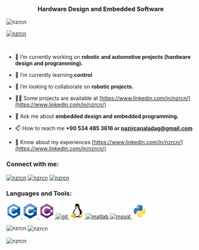 <h3 align="center">Hardware Design and Embedded Software</h3>

<p align="left"> <img src="https://komarev.com/ghpvc/?username=nzrcn&label=Profile%20views&color=0e75b6&style=flat" alt="nzrcn" /> </p>

<p align="left"> <a href="https://github.com/ryo-ma/github-profile-trophy"><img src="https://github-profile-trophy.vercel.app/?username=nzrcn" alt="nzrcn" /></a> </p>

<p align="left"> <a href="https://twitter.com/" target="blank"><img src="https://img.shields.io/twitter/follow/?logo=twitter&style=for-the-badge" alt="" /></a> </p>

- 🔭 I’m currently working on **robotic and automotive projects (hardware design and programming).**

- 🌱 I’m currently learning **control**

- 👯 I’m looking to collaborate on **robotic projects.**

- 👨‍💻 Some projects are available at [https://www.linkedin.com/in/nzrcn/](https://www.linkedin.com/in/nzrcn/)

- 💬 Ask me about **embedded design and embedded programming.**

- 📫 How to reach me **+90 534 485 3616 or nazircanaladag@gmail.com**

- 📄 Know about my experiences [https://www.linkedin.com/in/nzrcn/](https://www.linkedin.com/in/nzrcn/)

<h3 align="left">Connect with me:</h3>
<p align="left">
<a href="https://linkedin.com/in/nzrcn" target="blank"><img align="center" src="https://raw.githubusercontent.com/rahuldkjain/github-profile-readme-generator/master/src/images/icons/Social/linked-in-alt.svg" alt="nzrcn" height="30" width="40" /></a>
<a href="https://www.instagram.com/nzrcn/" target="blank"><img align="center" src="https://raw.githubusercontent.com/rahuldkjain/github-profile-readme-generator/master/src/images/icons/Social/instagram.svg" alt="nzrcn" height="30" width="40" /></a>
<a href="https://fb.com/nzrcn" target="blank"><img align="center" src="https://raw.githubusercontent.com/rahuldkjain/github-profile-readme-generator/master/src/images/icons/Social/facebook.svg" alt="nzrcn" height="30" width="40" /></a>
</p>

<h3 align="left">Languages and Tools:</h3>
<p align="left"> 
  <a href="https://en.wikipedia.org/wiki/C_(programming_language)" target="_blank" rel="noreferrer">
  <img src="https://raw.githubusercontent.com/devicons/devicon/master/icons/c/c-original.svg" alt="C" width="40" height="40"/>
</a>
  <a href="https://www.w3schools.com/cpp/" target="_blank" rel="noreferrer">
    <img src="https://raw.githubusercontent.com/devicons/devicon/master/icons/cplusplus/cplusplus-original.svg" alt="cplusplus" width="40" height="40"/> </a> 
  
  <a href="https://www.w3schools.com/cs/" target="_blank" rel="noreferrer">
    <img src="https://raw.githubusercontent.com/devicons/devicon/master/icons/csharp/csharp-original.svg" alt="csharp" width="40" height="40"/> </a> 
  
  <a href="https://git-scm.com/" target="_blank" rel="noreferrer">
  <img src="https://www.vectorlogo.zone/logos/git-scm/git-scm-icon.svg" alt="git" width="40" height="40"/> </a> <a href="https://www.linux.org/" target="_blank" rel="noreferrer"> <img src="https://raw.githubusercontent.com/devicons/devicon/master/icons/linux/linux-original.svg" alt="linux" width="40" height="40"/> </a> <a href="https://www.mathworks.com/" 
                                                                                                                                                                                                                                                                                                                                                                                                                                                             
<a href="https://upload.wikimedia.org/wikipedia/commons/2/21/Matlab_Logo.png" target="_blank" rel="noreferrer"> 
  <img src="https://upload.wikimedia.org/wikipedia/commons/2/21/Matlab_Logo.png" alt="matlab" width="40" height="40"/> 
</a> 
<a href="https://www.microsoft.com/en-us/sql-server" target="_blank" rel="noreferrer"> 
  <img src="https://www.svgrepo.com/show/303229/microsoft-sql-server-logo.svg" alt="mssql" width="40" height="40"/> 
</a> 
<a href="https://www.python.org" target="_blank" rel="noreferrer"> 
  <img src="https://raw.githubusercontent.com/devicons/devicon/master/icons/python/python-original.svg" alt="python" width="40" height="40"/> 
</a>





<p><img align="left" src="https://github-readme-stats.vercel.app/api/top-langs?username=nzrcn&show_icons=true&locale=en&layout=compact" alt="nzrcn" /></p>

<p>&nbsp;<img align="center" src="https://github-readme-stats.vercel.app/api?username=nzrcn&show_icons=true&locale=en" alt="nzrcn" /></p>

<p><img align="center" src="https://github-readme-streak-stats.herokuapp.com/?user=nzrcn&" alt="nzrcn" /></p>
